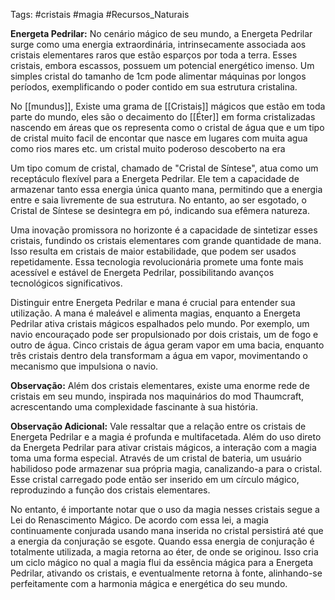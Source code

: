 Tags: #cristais  #magia #Recursos_Naturais

**Energeta Pedrilar:** No cenário mágico de seu mundo, a Energeta Pedrilar surge como uma energia extraordinária, intrinsecamente associada aos cristais elementares raros que estão esparços por toda a terra. Esses cristais, embora escassos, possuem um potencial energético imenso. Um simples cristal do tamanho de 1cm pode alimentar máquinas por longos períodos, exemplificando o poder contido em sua estrutura cristalina.

No [[mundus]],  Existe uma grama de [[Cristais]] mágicos que estão em toda parte do mundo, eles são o decaimento do [[Éter]] em forma cristalizadas nascendo em áreas que os representa como o cristal de água que e um tipo de cristal muito facil de encontar que nasce em lugares com muita agua como rios mares etc. um cristal muito poderoso descoberto na era 


Um tipo comum de cristal, chamado de "Cristal de Síntese", atua como um receptáculo flexível para a Energeta Pedrilar. Ele tem a capacidade de armazenar tanto essa energia única quanto mana, permitindo que a energia entre e saia livremente de sua estrutura. No entanto, ao ser esgotado, o Cristal de Síntese se desintegra em pó, indicando sua efêmera natureza.

Uma inovação promissora no horizonte é a capacidade de sintetizar esses cristais, fundindo os cristais elementares com grande quantidade de mana. Isso resulta em cristais de maior estabilidade, que podem ser usados repetidamente. Essa tecnologia revolucionária promete uma fonte mais acessível e estável de Energeta Pedrilar, possibilitando avanços tecnológicos significativos.

Distinguir entre Energeta Pedrilar e mana é crucial para entender sua utilização. A mana é maleável e alimenta magias, enquanto a Energeta Pedrilar ativa cristais mágicos espalhados pelo mundo. Por exemplo, um navio encouraçado pode ser propulsionado por dois cristais, um de fogo e outro de água. Cinco cristais de água geram vapor em uma bacia, enquanto três cristais dentro dela transformam a água em vapor, movimentando o mecanismo que impulsiona o navio.

**Observação:** Além dos cristais elementares, existe uma enorme rede de cristais em seu mundo, inspirada nos maquinários do mod Thaumcraft, acrescentando uma complexidade fascinante à sua história.

**Observação Adicional:** Vale ressaltar que a relação entre os cristais de Energeta Pedrilar e a magia é profunda e multifacetada. Além do uso direto da Energeta Pedrilar para ativar cristais mágicos, a interação com a magia toma uma forma especial. Através de um cristal de bateria, um usuário habilidoso pode armazenar sua própria magia, canalizando-a para o cristal. Esse cristal carregado pode então ser inserido em um círculo mágico, reproduzindo a função dos cristais elementares.

No entanto, é importante notar que o uso da magia nesses cristais segue a Lei do Renascimento Mágico. De acordo com essa lei, a magia continuamente conjurada usando mana inserida no cristal persistirá até que a energia da conjuração se esgote. Quando essa energia de conjuração é totalmente utilizada, a magia retorna ao éter, de onde se originou. Isso cria um ciclo mágico no qual a magia flui da essência mágica para a Energeta Pedrilar, ativando os cristais, e eventualmente retorna à fonte, alinhando-se perfeitamente com a harmonia mágica e energética do seu mundo.